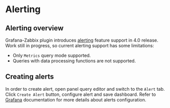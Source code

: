 # Alerting

## Alerting overview

Grafana-Zabbix plugin introduces [alerting](https://grafana.com/docs/grafana/latest/alerting/) feature support in 4.0 release. Work still in progress, so current alerting support has some limitations:

- Only `Metrics` query mode supported.
- Queries with data processing functions are not supported.

## Creating alerts

In order to create alert, open panel query editor and switch to the `Alert` tab. Click `Create Alert` button, configure alert and save dashboard. Refer to [Grafana](https://grafana.com/docs/grafana/latest/alerting/create-alerts/) documentation for more details about alerts configuration.
